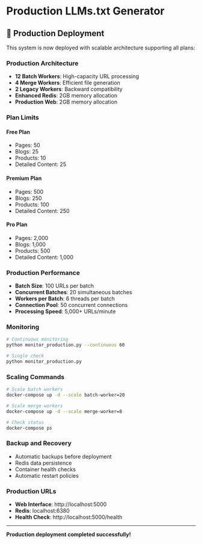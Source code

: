 # Production LLMs.txt Generator

## 🚀 Production Deployment

This system is now deployed with scalable architecture supporting all plans:

### **Production Architecture**
- **12 Batch Workers**: High-capacity URL processing
- **4 Merge Workers**: Efficient file generation
- **2 Legacy Workers**: Backward compatibility
- **Enhanced Redis**: 2GB memory allocation
- **Production Web**: 2GB memory allocation

### **Plan Limits**

#### **Free Plan**
- Pages: 50
- Blogs: 25
- Products: 10
- Detailed Content: 25

#### **Premium Plan**
- Pages: 500
- Blogs: 250
- Products: 100
- Detailed Content: 250

#### **Pro Plan**
- Pages: 2,000
- Blogs: 1,000
- Products: 500
- Detailed Content: 1,000

### **Production Performance**
- **Batch Size**: 100 URLs per batch
- **Concurrent Batches**: 20 simultaneous batches
- **Workers per Batch**: 6 threads per batch
- **Connection Pool**: 50 concurrent connections
- **Processing Speed**: 5,000+ URLs/minute

### **Monitoring**
```bash
# Continuous monitoring
python monitor_production.py --continuous 60

# Single check
python monitor_production.py
```

### **Scaling Commands**
```bash
# Scale batch workers
docker-compose up -d --scale batch-worker=20

# Scale merge workers
docker-compose up -d --scale merge-worker=8

# Check status
docker-compose ps
```

### **Backup and Recovery**
- Automatic backups before deployment
- Redis data persistence
- Container health checks
- Automatic restart policies

### **Production URLs**
- **Web Interface**: http://localhost:5000
- **Redis**: localhost:6380
- **Health Check**: http://localhost:5000/health

---
**Production deployment completed successfully!**
